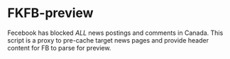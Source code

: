 # FKFB-preview
Fecebook has blocked *ALL* news postings and comments in Canada. This script is a proxy to pre-cache target news pages and provide header content for FB to parse for preview.
